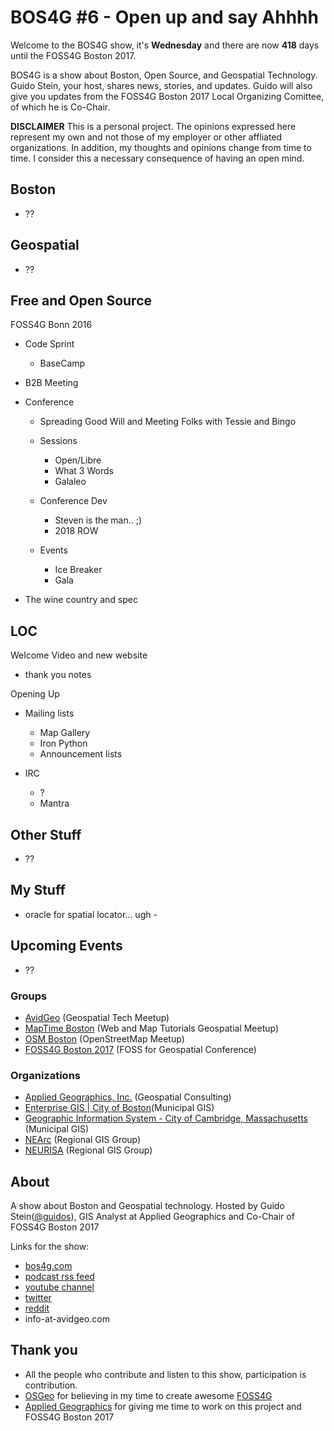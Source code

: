 # BOS4G #6 - Open up and say Ahhhh

Welcome to the BOS4G show, it's **Wednesday** and there are now **418** days until the FOSS4G Boston 2017.

BOS4G is a show about Boston, Open Source, and Geospatial Technology. Guido Stein, your host, shares news, stories, and updates. Guido will also give you updates from the FOSS4G Boston 2017 Local Organizing Comittee, of which he is Co-Chair.

**DISCLAIMER** This is a personal project. The opinions expressed here represent my own and not those of my employer or other affliated organizations. In addition, my thoughts and opinions change from time to time. I consider this a necessary consequence of having an open mind.

## Boston

- ??

## Geospatial

- ??

## Free and Open Source

FOSS4G Bonn 2016

- Code Sprint

  - BaseCamp

- B2B Meeting

- Conference

  - Spreading Good Will and Meeting Folks with Tessie and Bingo
  - Sessions

    - Open/Libre
    - What 3 Words
    - Galaleo

  - Conference Dev

    - Steven is the man.. ;)
    - 2018 ROW

  - Events

    - Ice Breaker
    - Gala

- The wine country and spec

## LOC

Welcome Video and new website

- thank you notes

Opening Up

- Mailing lists

  - Map Gallery
  - Iron Python
  - Announcement lists

- IRC

  - ?
  - Mantra

## Other Stuff

- ??

## My Stuff

- oracle for spatial locator... ugh -

## Upcoming Events

- ??

### Groups

- [AvidGeo](http://www.avidgeo.com) (Geospatial Tech Meetup)
- [MapTime Boston](http://www.meetup.com/Maptime-Boston) (Web and Map Tutorials Geospatial Meetup)
- [OSM Boston](http://www.meetup.com/OpenStreetMap-Boston) (OpenStreetMap Meetup)
- [FOSS4G Boston 2017](http://2017.foss4g.org) (FOSS for Geospatial Conference)

### Organizations

- [Applied Geographics, Inc.](www.appgeo.com) (Geospatial Consulting)
- [Enterprise GIS | City of Boston](https://www.cityofboston.gov/maps/)(Municipal GIS)
- [Geographic Information System - City of Cambridge, Massachusetts](http://www.cambridgema.gov/GIS/) (Municipal GIS)
- [NEArc](http://www.northeastarc.org/) (Regional GIS Group)
- [NEURISA](http://www.neurisa.org/) (Regional GIS Group)

## About

A show about Boston and Geospatial technology. Hosted by Guido Stein([@guidos](http://www.twitter.com/guidos)), GIS Analyst at Applied Geographics and Co-Chair of FOSS4G Boston 2017

Links for the show:

- [bos4g.com](http://bos4g.com)
- [podcast rss feed](http://feeds.soundcloud.com/users/soundcloud:users:208014781/sounds.rss)
- [youtube channel](https://www.youtube.com/channel/UCZaniYbhIE23wmZU48-XgQg)
- [twitter](http://www.twitter.com/bos4g)
- [reddit](https://www.reddit.com/r/bos4g)
- info-at-avidgeo.com

## Thank you

- All the people who contribute and listen to this show, participation is contribution.
- [OSGeo](http://www.osgeo.org/) for believing in my time to create awesome [FOSS4G](http://foss4g.org)
- [Applied Geographics](http://appgeo.com) for giving me time to work on this project and FOSS4G Boston 2017
